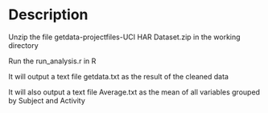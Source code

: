Description
============
Unzip the file getdata-projectfiles-UCI HAR Dataset.zip in the working directory 

Run the run_analysis.r in R

It will output a text file getdata.txt as the result of the cleaned data

It will also output a text file Average.txt as the mean of all variables grouped by Subject and Activity
